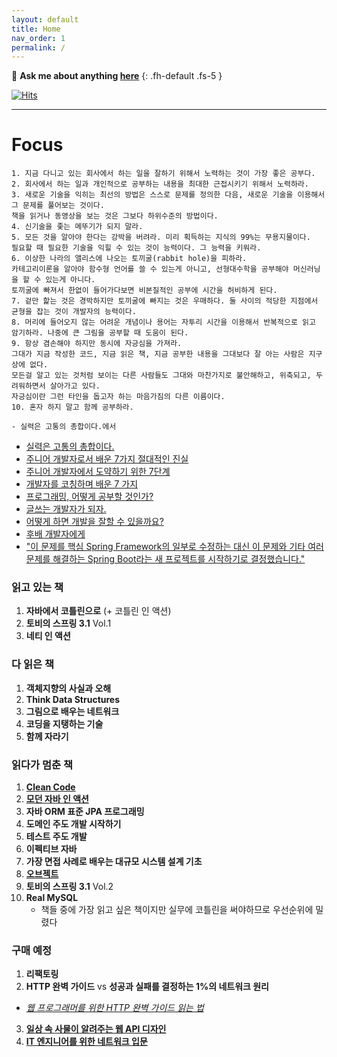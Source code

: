 ```yaml
---
layout: default
title: Home
nav_order: 1
permalink: /
---
```


💬 **Ask me about anything [here](https://github.com/jdalma/jdalma.github.io/issues)**
{: .fh-default .fs-5 }

[![Hits](https://hits.seeyoufarm.com/api/count/incr/badge.svg?url=https%3A%2F%2Fjdalma.github.io&count_bg=%2379C83D&title_bg=%23555555&icon=&icon_color=%23E7E7E7&title=hits&edge_flat=false)](https://hits.seeyoufarm.com)

***

# **Focus** 

```
1. 지금 다니고 있는 회사에서 하는 일을 잘하기 위해서 노력하는 것이 가장 좋은 공부다.
2. 회사에서 하는 일과 개인적으로 공부하는 내용을 최대한 근접시키기 위해서 노력하라.
3. 새로운 기술을 익히는 최선의 방법은 스스로 문제를 정의한 다음, 새로운 기술을 이용해서 그 문제를 풀어보는 것이다. 
책을 읽거나 동영상을 보는 것은 그보다 하위수준의 방법이다.
4. 신기술을 좇는 메뚜기가 되지 말라.
5. 모든 것을 알아야 한다는 강박을 버려라. 미리 획득하는 지식의 99%는 무용지물이다. 
필요할 때 필요한 기술을 익힐 수 있는 것이 능력이다. 그 능력을 키워라.
6. 이상한 나라의 앨리스에 나오는 토끼굴(rabbit hole)을 피하라. 
카테고리이론을 알아야 함수형 언어를 쓸 수 있는게 아니고, 선형대수학을 공부해야 머신러닝을 할 수 있는게 아니다. 
토끼굴에 빠져서 한없이 들어가다보면 비본질적인 공부에 시간을 허비하게 된다.
7. 겉만 핥는 것은 경박하지만 토끼굴에 빠지는 것은 우매하다. 둘 사이의 적당한 지점에서 균형을 잡는 것이 개발자의 능력이다.
8. 머리에 들어오지 않는 어려운 개념이나 용어는 자투리 시간을 이용해서 반복적으로 읽고 암기하라. 나중에 큰 그림을 공부할 때 도움이 된다.
9. 항상 겸손해야 하지만 동시에 자긍심을 가져라. 
그대가 지금 작성한 코드, 지금 읽은 책, 지금 공부한 내용을 그대보다 잘 아는 사람은 지구상에 없다. 
모든걸 알고 있는 것처럼 보이는 다른 사람들도 그대와 마찬가지로 불안해하고, 위축되고, 두려워하면서 살아가고 있다. 
자긍심이란 그런 타인을 돕고자 하는 마음가짐의 다른 이름이다.
10. 혼자 하지 말고 함께 공부하라.

- 실력은 고통의 총합이다.에서
```

- [실력은 고통의 총합이다.](https://zdnet.co.kr/view/?no=20170616090644)
- [주니어 개발자로서 배운 7가지 절대적인 진실](https://monicalent.com/blog/2019/06/03/absolute-truths-unlearned-as-junior-developer/)
- [주니어 개발자에서 도약하기 위한 7단계](https://yozm.wishket.com/magazine/detail/1740/?utm_source=stibee&utm_medium=email&utm_campaign=newsletter_yozm&utm_content=contents)
- [개발자를 코칭하며 배운 7 가지](https://www.popit.kr/%ea%b0%9c%eb%b0%9c%ec%9e%90%eb%a5%bc-%ec%bd%94%ec%b9%ad%ed%95%98%eb%a9%b0-%eb%b0%b0%ec%9a%b4-7-%ea%b0%80%ec%a7%80/)
- [프로그래밍, 어떻게 공부할 것인가?](https://www.youtube.com/watch?v=oFhN3EqrCwc)
- [글쓰는 개발자가 되자.](https://www.popit.kr/%EA%B8%80%EC%93%B0%EB%8A%94-%EA%B0%9C%EB%B0%9C%EC%9E%90%EA%B0%80-%EB%90%98%EC%9E%90/)
- [어떻게 하면 개발을 잘할 수 있을까요?](https://www.popit.kr/%EC%96%B4%EB%96%BB%EA%B2%8C-%ED%95%98%EB%A9%B4-%EA%B0%9C%EB%B0%9C%EC%9D%84-%EC%9E%98%ED%95%A0-%EC%88%98-%EC%9E%88%EC%9D%84%EA%B9%8C%EC%9A%94/)
- [후배 개발자에게](https://brunch.co.kr/@javajigi/4)
- ["이 문제를 핵심 Spring Framework의 일부로 수정하는 대신 이 문제와 기타 여러 문제를 해결하는 Spring Boot라는 새 프로젝트를 시작하기로 결정했습니다."](https://github.com/spring-projects/spring-framework/issues/14521)

### 읽고 있는 책

1. **자바에서 코틀린으로** (+ 코틀린 인 액션)
2. **토비의 스프링 3.1** Vol.1
3. **네티 인 액션**

### 다 읽은 책
1. **객체지향의 사실과 오해**
1. **Think Data Structures**
1. **그림으로 배우는 네트워크**
1. **코딩을 지탱하는 기술**
1. **함께 자라기**

### 읽다가 멈춘 책
1. **[Clean Code](https://jdalma.github.io/docs/books/clean-code/)**
2. **[모던 자바 인 액션](https://jdalma.github.io/docs/books/modernJavaInAction/)**
3. **자바 ORM 표준 JPA 프로그래밍**
4. **도메인 주도 개발 시작하기**
5. **테스트 주도 개발**
6. **이펙티브 자바**
7. **가장 면접 사례로 배우는 대규모 시스템 설계 기초**
8. [**오브젝트**](https://github.com/jdalma/book-object/tree/master)
9. **토비의 스프링 3.1** Vol.2
10. **Real MySQL**
    - 책들 중에 가장 읽고 싶은 책이지만 실무에 코틀린을 써야하므로 우선순위에 밀렸다

### 구매 예정
1. **리팩토링**
2. **HTTP 완벽 가이드** vs **성공과 실패를 결정하는 1%의 네트워크 원리**
  - *[웹 프로그래머를 위한 HTTP 완벽 가이드 읽는 법](https://blog.npcode.com/2015/06/07/%EC%9B%B9-%ED%94%84%EB%A1%9C%EA%B7%B8%EB%9E%98%EB%A8%B8%EB%A5%BC-%EC%9C%84%ED%95%9C-http-%EC%99%84%EB%B2%BD-%EA%B0%80%EC%9D%B4%EB%93%9C-%EC%9D%BD%EB%8A%94-%EB%B2%95/)*
3. **[일상 속 사물이 알려주는 웹 API 디자인](https://product.kyobobook.co.kr/detail/S000000555532)**
4. **[IT 엔지니어를 위한 네트워크 입문](http://www.yes24.com/Product/Goods/93997435)**
